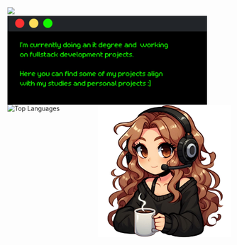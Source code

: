 <div>
  <img src="https://readme-typing-svg.demolab.com?font=Retropix&duration=4300&pause=1000&color=13F700&random=false&width=435&lines=hi%20:%5D%20i%27m%20jana">
</div>
<div>
  <img src="https://raw.githubusercontent.com/jwnaina/jwnaina/main/card.png" width="450" align="left">
  <img src="https://raw.githubusercontent.com/jwnaina/jwnaina/main/drawart.png" width="300" align="right">
</div>
<div>
<p> </p>
  <p> </p>
  <p> </p>
  <p> </p>
  <img src="https://github-readme-stats.vercel.app/api/top-langs/?username=jwnaina&layout=compact&theme=chartreuse-dark" alt="Top Languages">
</div>
